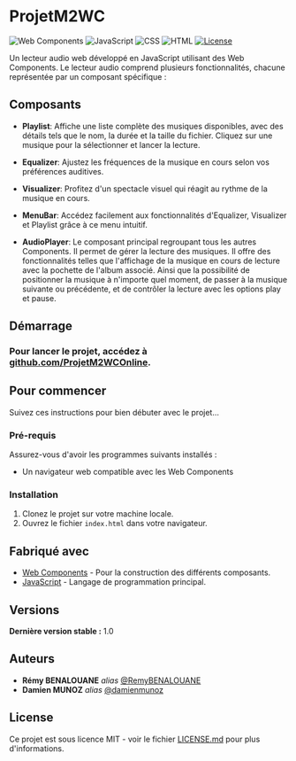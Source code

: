 # ProjetM2WC

![Web Components](https://gist.githubusercontent.com/RemyBENALOUANE/c952a162a8269df70cd9234526033213/raw/7352ec67a93f004d241a1b2221e7fa2ae36d057b/built-with-web-components.svg)
![JavaScript](https://gist.githubusercontent.com/RemyBENALOUANE/c952a162a8269df70cd9234526033213/raw/7352ec67a93f004d241a1b2221e7fa2ae36d057b/made-with-javascript.svg)
![CSS](https://gist.githubusercontent.com/RemyBENALOUANE/c952a162a8269df70cd9234526033213/raw/7352ec67a93f004d241a1b2221e7fa2ae36d057b/made-with-css.svg)
![HTML](https://gist.githubusercontent.com/RemyBENALOUANE/c952a162a8269df70cd9234526033213/raw/7352ec67a93f004d241a1b2221e7fa2ae36d057b/made-with-html.svg)
[![License](https://forthebadge.com/images/badges/license-mit.svg)](LICENSE.md)


Un lecteur audio web développé en JavaScript utilisant des Web Components. Le lecteur audio comprend plusieurs fonctionnalités, chacune représentée par un composant spécifique :

## Composants

- **Playlist**: Affiche une liste complète des musiques disponibles, avec des détails tels que le nom, la durée et la taille du fichier. Cliquez sur une musique pour la sélectionner et lancer la lecture.

- **Equalizer**: Ajustez les fréquences de la musique en cours selon vos préférences auditives.

- **Visualizer**: Profitez d'un spectacle visuel qui réagit au rythme de la musique en cours.

- **MenuBar**: Accédez facilement aux fonctionnalités d'Equalizer, Visualizer et Playlist grâce à ce menu intuitif.

- **AudioPlayer**: Le composant principal regroupant tous les autres Components. Il permet de gérer la lecture des musiques. 
Il offre des fonctionnalités telles que l'affichage de la musique en cours de lecture avec la pochette de l'album associé. Ainsi que la possibilité de positionner la musique à n'importe quel moment, de passer à la musique suivante ou précédente, et de contrôler la lecture avec les options play et pause.

## Démarrage

### Pour lancer le projet, accédez à [github.com/ProjetM2WCOnline](https://github.com/ProjetM2WCOnline).

## Pour commencer

Suivez ces instructions pour bien débuter avec le projet...

### Pré-requis

Assurez-vous d'avoir les programmes suivants installés :

- Un navigateur web compatible avec les Web Components



### Installation

1. Clonez le projet sur votre machine locale.
2. Ouvrez le fichier `index.html` dans votre navigateur.


## Fabriqué avec

* [Web Components](https://developer.mozilla.org/en-US/docs/Web/Web_Components) - Pour la construction des différents composants.
* [JavaScript](https://developer.mozilla.org/en-US/docs/Web/JavaScript) - Langage de programmation principal.

## Versions

**Dernière version stable :** 1.0

## Auteurs

* **Rémy BENALOUANE** _alias_ [@RemyBENALOUANE](https://github.com/RemyBENALOUANE)
* **Damien MUNOZ** _alias_ [@damienmunoz](https://github.com/damienmunoz)

## License

Ce projet est sous licence MIT - voir le fichier [LICENSE.md](LICENSE.md) pour plus d'informations.
